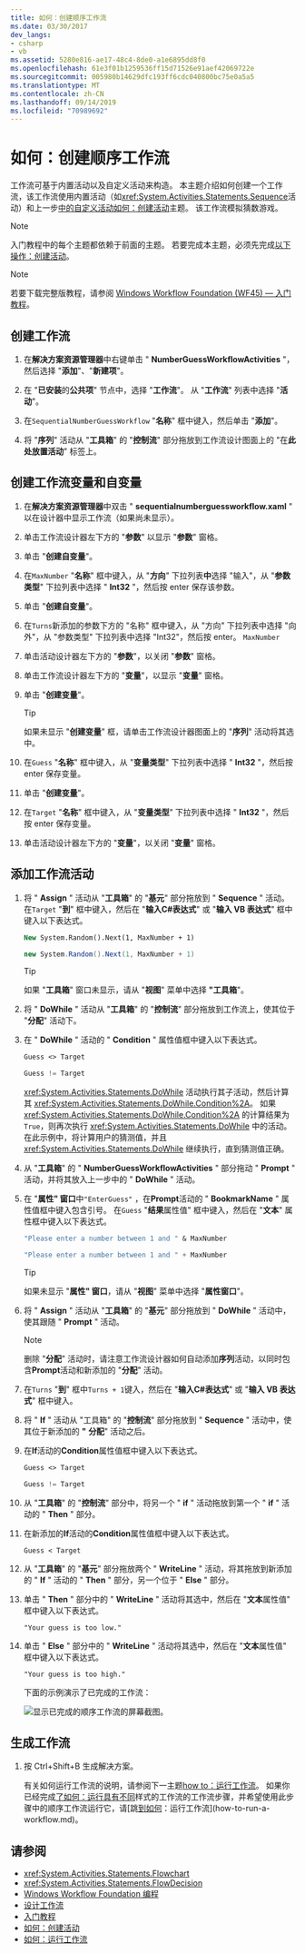 ```yaml
---
title: 如何：创建顺序工作流
ms.date: 03/30/2017
dev_langs:
- csharp
- vb
ms.assetid: 5280e816-ae17-48c4-8de0-a1e6895dd8f0
ms.openlocfilehash: 61e3f01b1259536ff15d71526e91aef42069722e
ms.sourcegitcommit: 005980b14629dfc193ff6cdc040800bc75e0a5a5
ms.translationtype: MT
ms.contentlocale: zh-CN
ms.lasthandoff: 09/14/2019
ms.locfileid: "70989692"
---
```

# <a name="how-to-create-a-sequential-workflow"></a>如何：创建顺序工作流

工作流可基于内置活动以及自定义活动来构造。 本主题介绍如何创建一个工作流，该工作流使用内置活动（如<xref:System.Activities.Statements.Sequence>活动）和上一步[中的自定义活动如何：创建活动](how-to-create-an-activity.md)主题。 该工作流模拟猜数游戏。

> [!NOTE]
> 入门教程中的每个主题都依赖于前面的主题。 若要完成本主题，必须先完成[以下操作：创建活动](how-to-create-an-activity.md)。

> [!NOTE]
> 若要下载完整版教程，请参阅 [Windows Workflow Foundation (WF45) — 入门教程](https://go.microsoft.com/fwlink/?LinkID=248976)。

## <a name="to-create-the-workflow"></a>创建工作流

1. 在**解决方案资源管理器**中右键单击 " **NumberGuessWorkflowActivities** "，然后选择 "**添加**"、"**新建项**"。

2. 在 "**已安装**的**公共项**" 节点中，选择 "**工作流**"。 从 "**工作流**" 列表中选择 "**活动**"。

3. 在`SequentialNumberGuessWorkflow` "**名称**" 框中键入，然后单击 "**添加**"。

4. 将 "**序列**" 活动从 "**工具箱**" 的 "**控制流**" 部分拖放到工作流设计图面上的 "在**此处放置活动**" 标签上。

## <a name="to-create-the-workflow-variables-and-arguments"></a>创建工作流变量和自变量

1. 在**解决方案资源管理器**中双击 " **sequentialnumberguessworkflow.xaml** " 以在设计器中显示工作流（如果尚未显示）。

2. 单击工作流设计器左下方的 "**参数**" 以显示 "**参数**" 窗格。

3. 单击 "**创建自变量**"。

4. 在`MaxNumber` "**名称**" 框中键入，从 "**方向**" 下拉列表**中**选择 "输入"，从 "**参数类型**" 下拉列表中选择 " **Int32** "，然后按 enter 保存该参数。

5. 单击 "**创建自变量**"。

6. 在`Turns`新添加的参数下方的 "名称" 框中键入，从 "方向" 下拉列表中选择 "向外"，从 "参数类型" 下拉列表中选择 "Int32"，然后按 enter。 `MaxNumber`

7. 单击活动设计器左下方的 "**参数**"，以关闭 "**参数**" 窗格。

8. 单击工作流设计器左下方的 "**变量**"，以显示 "**变量**" 窗格。

9. 单击 "**创建变量**"。

    > [!TIP]
    > 如果未显示 "**创建变量**" 框，请单击工作流设计器图面上的 "**序列**" 活动将其选中。

10. 在`Guess` "**名称**" 框中键入，从 "**变量类型**" 下拉列表中选择 " **Int32** "，然后按 enter 保存变量。

11. 单击 "**创建变量**"。

12. 在`Target` "**名称**" 框中键入，从 "**变量类型**" 下拉列表中选择 " **Int32** "，然后按 enter 保存变量。

13. 单击活动设计器左下方的 "**变量**"，以关闭 "**变量**" 窗格。

## <a name="to-add-the-workflow-activities"></a>添加工作流活动

1. 将 " **Assign** " 活动从 "**工具箱**" 的 "**基元**" 部分拖放到 " **Sequence** " 活动。 在`Target` "**到**" 框中键入，然后在 "**输入C#表达式**" 或 "**输入 VB 表达式**" 框中键入以下表达式。

    ```vb
    New System.Random().Next(1, MaxNumber + 1)
    ```

    ```csharp
    new System.Random().Next(1, MaxNumber + 1)
    ```

    > [!TIP]
    > 如果 "**工具箱**" 窗口未显示，请从 "**视图**" 菜单中选择 **"工具箱**"。

2. 将 " **DoWhile** " 活动从 "**工具箱**" 的 "**控制流**" 部分拖放到工作流上，使其位于 "**分配**" 活动下。

3. 在 " **DoWhile** " 活动的 " **Condition** " 属性值框中键入以下表达式。

    ```vb
    Guess <> Target
    ```

    ```csharp
    Guess != Target
    ```

     <xref:System.Activities.Statements.DoWhile> 活动执行其子活动，然后计算其 <xref:System.Activities.Statements.DoWhile.Condition%2A>。 如果 <xref:System.Activities.Statements.DoWhile.Condition%2A> 的计算结果为 `True`，则再次执行 <xref:System.Activities.Statements.DoWhile> 中的活动。 在此示例中，将计算用户的猜测值，并且 <xref:System.Activities.Statements.DoWhile> 继续执行，直到猜测值正确。

4. 从 "**工具箱**" 的 " **NumberGuessWorkflowActivities** " 部分拖动 " **Prompt** " 活动，并将其放入上一步中的 " **DoWhile** " 活动。

5. 在 "**属性" 窗口**中`"EnterGuess"` ，在**Prompt**活动的 " **BookmarkName** " 属性值框中键入包含引号。 在`Guess` "**结果**属性值" 框中键入，然后在 "**文本**" 属性框中键入以下表达式。

    ```vb
    "Please enter a number between 1 and " & MaxNumber
    ```

    ```csharp
    "Please enter a number between 1 and " + MaxNumber
    ```

    > [!TIP]
    > 如果未显示 "**属性" 窗口**，请从 "**视图**" 菜单中选择 "**属性窗口**"。

6. 将 " **Assign** " 活动从 "**工具箱**" 的 "**基元**" 部分拖放到 " **DoWhile** " 活动中，使其跟随 " **Prompt** " 活动。

    > [!NOTE]
    > 删除 "**分配**" 活动时，请注意工作流设计器如何自动添加**序列**活动，以同时包含**Prompt**活动和新添加的 "**分配**" 活动。

7. 在`Turns` "**到**" 框中`Turns + 1`键入，然后在 "**输入C#表达式**" 或 "**输入 VB 表达式**" 框中键入。

8. 将 " **If** " 活动从 "工具箱" 的 "**控制流**" 部分拖放到 " **Sequence** " 活动中，使其位于新添加的 **"** **分配**" 活动之后。

9. 在**If**活动的**Condition**属性值框中键入以下表达式。

    ```vb
    Guess <> Target
    ```

    ```csharp
    Guess != Target
    ```

10. 从 "**工具箱**" 的 "**控制流**" 部分中，将另一个 " **if** " 活动拖放到第一个 " **if** " 活动的 " **Then** " 部分。

11. 在新添加的**If**活动的**Condition**属性值框中键入以下表达式。

    ```text
    Guess < Target
    ```

12. 从 "**工具箱**" 的 "**基元**" 部分拖放两个 " **WriteLine** " 活动，将其拖放到新添加的 " **If** " 活动的 " **Then** " 部分，另一个位于 " **Else** " 部分。

13. 单击 " **Then** " 部分中的 " **WriteLine** " 活动将其选中，然后在 "**文本**属性值" 框中键入以下表达式。

    ```text
    "Your guess is too low."
    ```

14. 单击 " **Else** " 部分中的 " **WriteLine** " 活动将其选中，然后在 "**文本**属性值" 框中键入以下表达式。

    ```text
    "Your guess is too high."
    ```

     下面的示例演示了已完成的工作流：

     ![显示已完成的顺序工作流的屏幕截图。](./media/how-to-create-a-sequential-workflow/complete-sequential-workflow.jpg)

## <a name="to-build-the-workflow"></a>生成工作流

1. 按 Ctrl+Shift+B 生成解决方案。

     有关如何运行工作流的说明，请参阅下一主题[how to：运行工作流](how-to-run-a-workflow.md)。 如果你已经完成[了如何：运行具有不同](how-to-run-a-workflow.md)样式的工作流的工作流步骤，并希望使用此步骤中的顺序工作流运行它，请[跳[到如何](how-to-run-a-workflow.md#BKMK_ToRunTheApplication)：运行工作流](how-to-run-a-workflow.md)。

## <a name="see-also"></a>请参阅

- <xref:System.Activities.Statements.Flowchart>
- <xref:System.Activities.Statements.FlowDecision>
- [Windows Workflow Foundation 编程](programming.md)
- [设计工作流](designing-workflows.md)
- [入门教程](getting-started-tutorial.md)
- [如何：创建活动](how-to-create-an-activity.md)
- [如何：运行工作流](how-to-run-a-workflow.md)
